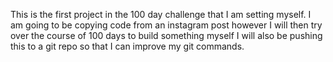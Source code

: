 This is the first project in the 100 day challenge that I am setting myself.
I am going to be copying code from an instagram post
however I will then try over the course of 100 days to 
build something myself
I will also be pushing this to a git repo so that I can 
improve my git commands.